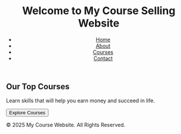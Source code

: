 <!DOCTYPE html>
<html lang="en">
<head>
  <meta charset="UTF-8">
  <meta name="viewport" content="width=device-width, initial-scale=1.0">
  <title>Course Selling Website</title>
  <link rel="stylesheet" href="style.css">
</head>
<body>
  <header>
    <h1>Welcome to My Course Selling Website</h1>
    <nav>
      <ul>
        <li><a href="#">Home</a></li>
        <li><a href="#">About</a></li>
        <li><a href="#">Courses</a></li>
        <li><a href="#">Contact</a></li>
      </ul>
    </nav>
  </header>

  <main>
    <section>
      <h2>Our Top Courses</h2>
      <p>Learn skills that will help you earn money and succeed in life.</p>
      <button>Explore Courses</button>
    </section>
  </main>

  <footer>
    <p>&copy; 2025 My Course Website. All Rights Reserved.</p>
  </footer>
</body>
</html>